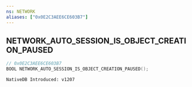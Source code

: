 ```yaml
---
ns: NETWORK
aliases: ["0x0E2C3AEE6CE603B7"]
---
```

## NETWORK_AUTO_SESSION_IS_OBJECT_CREATION_PAUSED

```c
// 0x0E2C3AEE6CE603B7
BOOL NETWORK_AUTO_SESSION_IS_OBJECT_CREATION_PAUSED();
```

```
NativeDB Introduced: v1207
```

